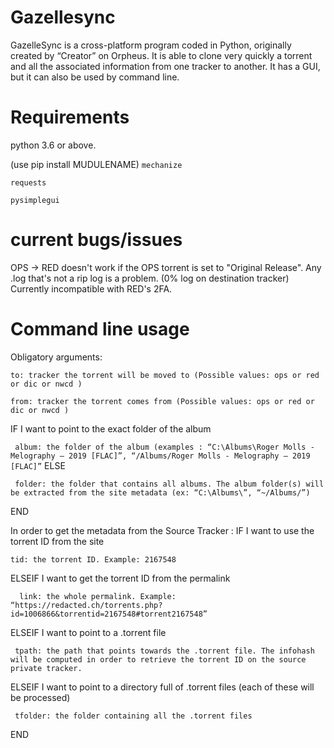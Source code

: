 # Gazellesync
GazelleSync is a cross-platform program coded in Python, originally created by “Creator” on Orpheus.
It is able to clone very quickly a torrent and all the associated information from one tracker to another.
It has a GUI, but it can also be used by command line.

# Requirements

python 3.6 or above.

(use pip install MUDULENAME)
 `mechanize`
 
 `requests`
 
 `pysimplegui`

# current bugs/issues

OPS -> RED doesn't work if the OPS torrent is set to "Original Release".
Any .log that's not a rip log is a problem. (0% log on destination tracker)
Currently incompatible with RED's 2FA.

# Command line usage

Obligatory arguments:

`to: tracker the torrent will be moved to (Possible values: ops or red or dic or nwcd )`

`from: tracker the torrent comes from (Possible values: ops or red or dic or nwcd )`

IF I want to point to the exact folder of the album

 ` album: the folder of the album (examples : “C:\Albums\Roger Molls - Melography – 2019 [FLAC]”, “/Albums/Roger Molls - Melography – 2019 [FLAC]”`
ELSE

 ` folder: the folder that contains all albums. The album folder(s) will be extracted from the site metadata (ex: “C:\Albums\”, “~/Albums/”)`
 
 END


In order to get the metadata from the Source Tracker :
IF I want to use the torrent ID from the site

  `tid: the torrent ID. Example: 2167548`
  
ELSEIF I want to get the torrent ID from the permalink

`  link: the whole permalink. Example: “https://redacted.ch/torrents.php?id=1006866&torrentid=2167548#torrent2167548”`

ELSEIF I want to point to a .torrent file

 ` tpath: the path that points towards the .torrent file. The infohash will be computed in order to retrieve the torrent ID on the source private tracker.`
 
ELSEIF I want to point to a directory full of .torrent files (each of these will be processed)

 ` tfolder: the folder containing all the .torrent files`
 
END
